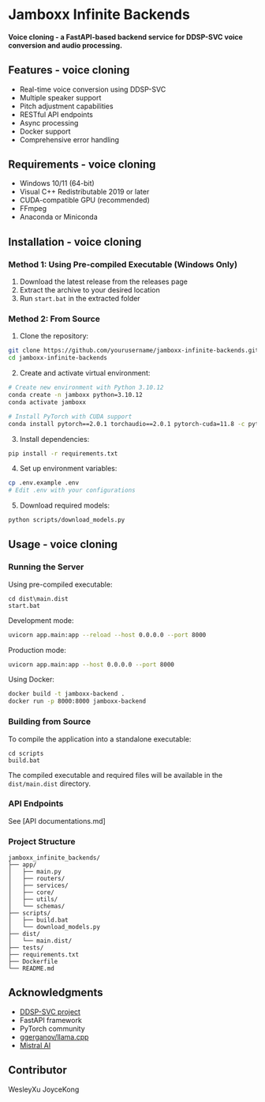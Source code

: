 ﻿# Jamboxx Infinite Backends

#### Voice cloning - a FastAPI-based backend service for DDSP-SVC voice conversion and audio processing.

## Features - voice cloning

- Real-time voice conversion using DDSP-SVC
- Multiple speaker support
- Pitch adjustment capabilities
- RESTful API endpoints
- Async processing
- Docker support
- Comprehensive error handling

## Requirements - voice cloning 

- Windows 10/11 (64-bit)
- Visual C++ Redistributable 2019 or later
- CUDA-compatible GPU (recommended)
- FFmpeg
- Anaconda or Miniconda

## Installation - voice cloning

### Method 1: Using Pre-compiled Executable (Windows Only)

1. Download the latest release from the releases page
2. Extract the archive to your desired location
3. Run `start.bat` in the extracted folder

### Method 2: From Source

1. Clone the repository:
```bash
git clone https://github.com/yourusername/jamboxx-infinite-backends.git
cd jamboxx-infinite-backends
```

2. Create and activate virtual environment:
```bash
# Create new environment with Python 3.10.12
conda create -n jamboxx python=3.10.12
conda activate jamboxx

# Install PyTorch with CUDA support
conda install pytorch==2.0.1 torchaudio==2.0.1 pytorch-cuda=11.8 -c pytorch -c nvidia
```

3. Install dependencies:
```bash
pip install -r requirements.txt
```

4. Set up environment variables:
```bash
cp .env.example .env
# Edit .env with your configurations
```

5. Download required models:
```bash
python scripts/download_models.py
```

## Usage - voice cloning

### Running the Server

Using pre-compiled executable:
```batch
cd dist\main.dist
start.bat
```

Development mode:
```bash
uvicorn app.main:app --reload --host 0.0.0.0 --port 8000
```

Production mode:
```bash
uvicorn app.main:app --host 0.0.0.0 --port 8000
```

Using Docker:
```bash
docker build -t jamboxx-backend .
docker run -p 8000:8000 jamboxx-backend
```

### Building from Source

To compile the application into a standalone executable:

```batch
cd scripts
build.bat
```

The compiled executable and required files will be available in the `dist/main.dist` directory.

### API Endpoints
See [API documentations.md]

### Project Structure
```
jamboxx_infinite_backends/
├── app/
│   ├── main.py
│   ├── routers/
│   ├── services/
│   ├── core/
│   ├── utils/
│   └── schemas/
├── scripts/
│   ├── build.bat
│   └── download_models.py
├── dist/
│   └── main.dist/
├── tests/
├── requirements.txt
├── Dockerfile
└── README.md
```

## Acknowledgments

- [DDSP-SVC project](https://github.com/magenta/ddsp)
- FastAPI framework
- PyTorch community
- [ggerganov/llama.cpp](https://github.com/ggerganov/llama.cpp) 
- [Mistral AI](https://mistral.ai/)

## Contributor
WesleyXu
JoyceKong
